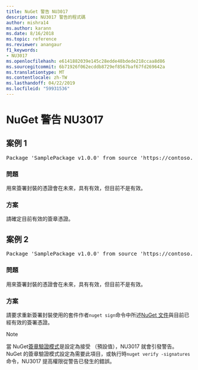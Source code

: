 ```yaml
---
title: NuGet 警告 NU3017
description: NU3017 警告的程式碼
author: mishra14
ms.author: karann
ms.date: 8/16/2018
ms.topic: reference
ms.reviewer: anangaur
f1_keywords:
- NU3017
ms.openlocfilehash: e6141882039e145c28edde48bdede218ccaa8d86
ms.sourcegitcommit: 6b71926f062ecddb8729ef8567baf67fd269642a
ms.translationtype: MT
ms.contentlocale: zh-TW
ms.lasthandoff: 04/22/2019
ms.locfileid: "59931536"
---
```

# <a name="nuget-warning-nu3017"></a>NuGet 警告 NU3017

## <a name="scenario-1"></a>案例 1

<pre>Package 'SamplePackage v1.0.0' from source 'https://contoso.com/index.json': The signing certificate is not yet valid.</pre>

### <a name="issue"></a>問題

用來簽署封裝的憑證會在未來，具有有效，但目前不是有效。


### <a name="solution"></a>方案

請確定目前有效的簽章憑證。



## <a name="scenario-2"></a>案例 2

<pre>Package 'SamplePackage v1.0.0' from source 'https://contoso.com/index.json': The primary signature's certificate is not yet valid.</pre>

### <a name="issue"></a>問題

用來簽署封裝的憑證會在未來，具有有效，但目前不是有效。


### <a name="solution"></a>方案

請要求重新簽署封裝使用的套件作者`nuget sign`命令中所述[NuGet 文件](https://docs.microsoft.com/en-us/nuget/create-packages/sign-a-package)與目前已經有效的簽署憑證。


> [!Note]
> 當 NuGet[簽章驗證模式](https://docs.microsoft.com/en-us/nuget/consume-packages/installing-signed-packages#configure-package-signature-requirements)是設定為接受 （預設值），NU3017 就會引發警告。 NuGet 的簽章驗證模式設定為需要此項目，或執行時`nuget verify -signatures`命令，NU3017 提高權限從警告已發生的錯誤。 